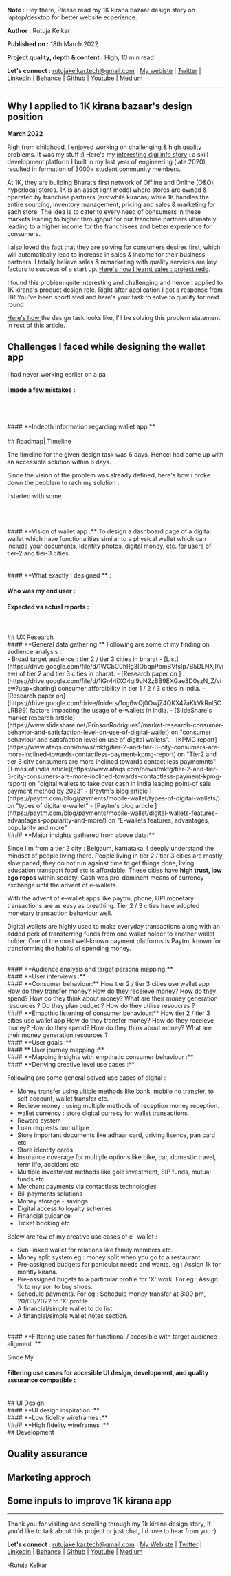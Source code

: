**Note :** Hey there, Please read my 1K kirana bazaar design story on laptop/desktop for better website ecperience.

**Author :** Rutuja Kelkar

**Published on :** 18th March 2022

**Project quality, depth & content :** High, 10 min read

**Let's connect :** 
<rutujakelkar.tech@gmail.com> | [My webiste](https://www.rutujakelkar.com/) | [Twitter](https://twitter.com/therutujakelkar) | [Linkedln](https://www.linkedin.com/in/rutuja-kelkar/) | [Behance](https://www.behance.net/RutujaKelkarDesigns) | [Github](https://github.com/Rutuja-Kelkar) | [Youtube](https://www.youtube.com/channel/UCiqB7um9VmhUrFlUv-6X4LQ) | [Medium](https://medium.com/@Rutuja.Kelkar)

**********************************************************************************************************************************************************************************

## Why I applied to 1K kirana bazaar's design position 
**March 2022**

Righ from childhood, I enjoyed working on challenging & high quality problems. It was my stuff :)
Here's my [interesting digi info story](https://www.rutujakelkar.com/) : a skill development platform I built in my last year of engineering (late 2020), resulted in formation of 3000+ student community members. 

At 1K, they are building Bharat’s first network of Offline and Online (O&O) hyperlocal stores. 1K is an asset light model where stores are owned & operated by franchise partners (erstwhile kiranas) while 1K handles the entire sourcing, inventory management, pricing and sales & marketing for each store. The idea is to cater to every need of consumers in these markets leading to higher throughput for our franchise partners ultimately leading to a higher income for the franchisees and better experience for consumers.

I also loved the fact that they are solving for consumers desires first, which will automatically lead to increase in sales & income for their business partners. I totally believe sales & mmarketing with quality services are key factors to success of a start up. [Here's how I learnt sales : project redo](https://rutuja-kelkar.github.io/redo/).

I found this problem quite interesting and challenging and hence I applied to 1K kirana's product design role. Right after application I got a response from HR You've been shortlisted and here's your task to solve to qualify for next round 

[Here's how ](https://rutuja-kelkar.github.io/redo/) the design task looks like, I'll be solving this problem statement in rest of this article.

  
## Challenges I faced while designing the wallet app
I had never working earlier on a pa
  
 
  
#### **I made a few mistakes :** 
 

**************************************************************************************************************************************************************************
<br>
<br>
#### **Indepth Information regarding wallet app **
<br>
<br>
## Roadmap| Timeline 

The timeline for the given design task was 6 days, HenceI had come up with an accessible solution within 6 days.

Since the vision of the problem was already defined, here's how i broke down the peoblem to rach my solution :

I started with some 
  
 
<br>
<br>
<br>
#### **Vision of wallet app :**
To design a dashboard page of a digital wallet which have functionalities similar to a
physical wallet which can include your documents, Identity photos, digital money,
etc. for users of tier-2 and tier-3 cities.
<br>
<br>
<br>
####  **What exactly I designed ** :

#### **Who was my end user** :


#### **Expected vs actual reports** :
<br>
<br>
## UX Research
<br>
#### **General data gathering:**
Following are some of my finding on audience analysis :<br />
- Broad target audience : tier 2 / tier 3 cities in bharat
- [List](https://drive.google.com/file/d/1WCbC0hRg3lObqpPomBVfsIp7B5DLNXjI/view) of tier 2 and tier 3 cities in bharat.
- [Research paper on ](https://drive.google.com/file/d/1lGr44iXO4ql9uN2zBB9EXGae3D0szN_Z/view?usp=sharing) consumer affordibility in tier 1 / 2 / 3 cities in india.
- [Research paper on](https://drive.google.com/drive/folders/1og6wQj0OwjZ4QKX47aKkVkRnl5CLRB99) factore impacting the usage of e-wallets in india.
- [SlideShare's market research article](https://www.slideshare.net/PrinsonRodrigues1/market-research-consumer-behavior-and-satisfaction-level-on-use-of-digital-wallet) on "consumer behaviour and satisfaction level on use of digital wallets".
- [KPMG report](https://www.afaqs.com/news/mktg/tier-2-and-tier-3-city-consumers-are-more-inclined-towards-contactless-payment-kpmg-report) on "Tier2 and tier 3 city consumers are more inclined towards contact less paymemnts" 
- [Times of india article](https://www.afaqs.com/news/mktg/tier-2-and-tier-3-city-consumers-are-more-inclined-towards-contactless-payment-kpmg-report) on "digital wallets to take over cash in india leading point-of sale payment method by 2023"
- [Paytm's blog article ](https://paytm.com/blog/payments/mobile-wallet/types-of-digital-wallets/) on "types of digital e-wallet"
- [Paytm's blog article ](https://paytm.com/blog/payments/mobile-wallet/digital-wallets-features-advantages-popularity-and-more/) on "E-wallets features, advantages, popularity and more"

<br>
#### **Major insights gathered from above data:**

Since I'm from a tier 2 city : Belgaum, karnataka. I deeply understand the mindset of people living there. People living in tier 2 / tier 3 cities are mostly slow paced, they do not run against time to get things done, living education transport food etc is affordable. These cities have **high trust, low ego repos** within society. Cash was pre-dominent means of currency exchange until the advent of e-wallets.

With the advent of e-wallet apps like paytm, phone, UPI monetary transactions are as easy as breathing. Tier 2 / 3 cities have adopted monetary transaction behaviour well. 

Digital wallets are highly used to make everyday transactions along with an added perk of transferring funds from one wallet holder to another wallet holder. One of the most well-known payment platforms is Paytm, known for transforming the habits of spending money.

<br>
#### **Audience analysis and target persona mapping:**

<br>
#### **User interviews :**
<br>
#### **Consumer behaviour:**
How tier 2 / tier 3 cities use wallet app 
How do they transfer money?
How do they receieve money?
How do they spend?
How do they think about money?
What are their money generation resources ?
Do they plan budget ?
How do they utilise resoucres ?
<br>
#### **Emapthic listening of consumer behaviour:**
How tier 2 / tier 3 cities use wallet app 
How do they transfer money?
How do they receieve money?
How do they spend?
How do they think about money?
What are their money generation resources ?
<br>
#### **User goals :**
<br>
#### ** User journey mapping :**
<br>
#### **Mapping insights with empthatic consumer behaviour :**
<br>
#### **Deriving creative level use cases :**

Following are some general solved use cases of digital :
- Money transfer using ultiple methods like bank, mobile no transfer, to self account, wallet transfer etc.
- Recieve money : using multiple methods of reception money reception.
- wallet currency : store digital currecy for wallet transactions.
- Reward system 
- Loan requests onmultiple 
- Store important documents like adhaar card, driving lisence, pan card etc 
- Store identity cards
- Insurance coverage for multiple options like bike, car, domestic travel, term life, accident etc
- Multiple investment methods like gold investment, SIP funds, mutual funds etc
- Merchant payments via contactless technologies
- Bill payments solutions
- Money storage - savings
- Digital access to loyalty schemes
- Financial guidance
- Ticket booking etc

Below are few of my creative use cases of e -wallet :
- Sub-linked wallet for relations like family members etc. 
- Money split system eg : money split when you go to a restaurant.
- Pre-assigned budgets for particular needs and wants. eg : Assign 1k for montly kirana.
- Pre-assigned bugets to a particular profile for 'X' work. For eg : Assign 1k to my son to buy shoes.
- Schedule payments. For eg : Schedule money transfer at 3:00 pm, 20/03/2022 to 'X' profile.
- A financial/simple wallet to do list.
- A financial/simple wallet notes section.

<br>
#### **Filtering use cases for functional / accesible with target audience aligment :**

Since My
<br>
#### **Filtering use cases for accesible UI design, development, and quality assurance compatible :**
<br>
## UI Design
<br>
#### **UI design inspiration :**


<br>
#### **Low fidelity wireframes :**
<br>
#### **High fidelity wireframes :**
<br>
## Development 

## Quality assurance

## Marketing approch

## Some inputs to improve 1K kirana app 


**************************************************************************************************************************************************************************
Thank you for visiting and scrolling through my 1k kirana design story, If you'd like to talk about this project or just chat, I'd love to hear from you :)


**Let's connect :** 
<rutujakelkar.tech@gmail.com> | [My Webiste](https://www.rutujakelkar.com/) | [Twitter](https://twitter.com/therutujakelkar) | [Linkedln](https://www.linkedin.com/in/rutuja-kelkar/) | [Behance](https://www.behance.net/RutujaKelkarDesigns) | [Github](https://github.com/Rutuja-Kelkar) | [Youtube](https://www.youtube.com/channel/UCiqB7um9VmhUrFlUv-6X4LQ) | [Medium](https://medium.com/@Rutuja.Kelkar)

-Rutuja Kelkar

